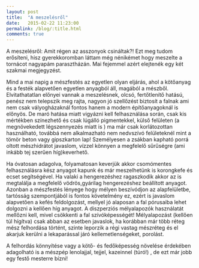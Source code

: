 ```yaml
---
layout: post
title:  "A meszelésről"
date:   2015-02-22 11:23:00
permalink: /blog/:title.html
comments: true
---
```


A meszelésről: Amit régen az asszonyok csináltak?! Ezt meg tudom erősíteni, hisz gyerekkoromban láttam még nénikémet hogy meszelte a tornácot nagyapám parasztházán. Mai fejemmel azért elejtenék egy két szakmai megjegyzést. 

Mind a mai napig a mészfestés az egyetlen olyan eljárás, ahol a kötőanyag és a festék alapvetően egyetlen anyagból áll, magából a  mészből. Elvitathatatlan előnyei vannak a meszelésnek, olcsó, fertőtlenítő hatású, penész nem telepszik meg rajta, nagyon jó szellőzést biztosít a falnak ami nem csak vályogházaknál fontos hanem a modern építőanyagoknál is előnyös. De maró hatása miatt vigyázni kell felhasználása során, csak kis mértékben színezhető és csak lúgálló pigmentekkel, külső felületen (a megnövekedett légszennyezés miatt is ) ma már csak korlátozottan használható, továbbá nem alkalmazható nem nedvszívó felületeknél mint a tömör beton vagy gipszkarton lap! Személyesen a zsákban kapható porrá oltott mészhidrátot javaslom, vízzel könnyen a megfelelő sűrűségre (ami inkább tej szerűen híg)keverhető. 

Ha óvatosan adagolva, folyamatosan keverjük akkor csomómentes felhasználásra kész anyagot kapunk és már meszelhetünk is korongkefe és ecset segítségével. Ha valaki a hengerezéshez ragaszkodik akkor az is megtalálja a megfelelő vödrös,gyárilag hengerezéshez beállított anyagot. Azonban a mészfestés lényege hogy mélyen beszívódjon az alapfelületbe, tartósság szempontjából is fontos követelmény ez, ezért is javaslom alapvetően a kefés feldolgozást, mellyel jó alaposan a fal pórusaiba lehet dolgozni a kellően híg anyagot. A diszperziós mélyalapozók használatát mellőzni kell, mivel csökkenti a fal szívóképességét! Mélyalapozást (kellően túl hígítva) csak abban az esetben javaslok, ha korábban már több réteg mész felhordása történt, szinte leporzik a régi vastag mészréteg és el akarjuk kerülni a lekaparással járó kellemetlenségeket, porolást. 

A felhordás könnyítése vagy a kötő- és fedőképesség növelése érdekében adagolható is a mészpép lenolajjal, tejjel, kazeinnel (túró!) , de ezt  már jobb egy festő mesterre bízni!
